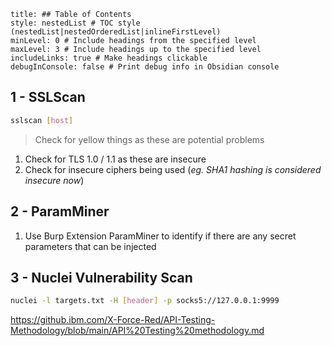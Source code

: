 ```table-of-contents
title: ## Table of Contents
style: nestedList # TOC style (nestedList|nestedOrderedList|inlineFirstLevel)
minLevel: 0 # Include headings from the specified level
maxLevel: 3 # Include headings up to the specified level
includeLinks: true # Make headings clickable
debugInConsole: false # Print debug info in Obsidian console
```

## 1 - SSLScan
```bash
sslscan [host]
```
> Check for yellow things as these are potential problems

1. Check for TLS 1.0 / 1.1 as these are insecure
2. Check for insecure ciphers being used (*eg. SHA1 hashing is considered insecure now*)

## 2 - ParamMiner
1. Use Burp Extension ParamMiner to identify if there are any secret parameters that can be injected

## 3 - Nuclei Vulnerability Scan
```bash
nuclei -l targets.txt -H [header] -p socks5://127.0.0.1:9999
```


https://github.ibm.com/X-Force-Red/API-Testing-Methodology/blob/main/API%20Testing%20methodology.md